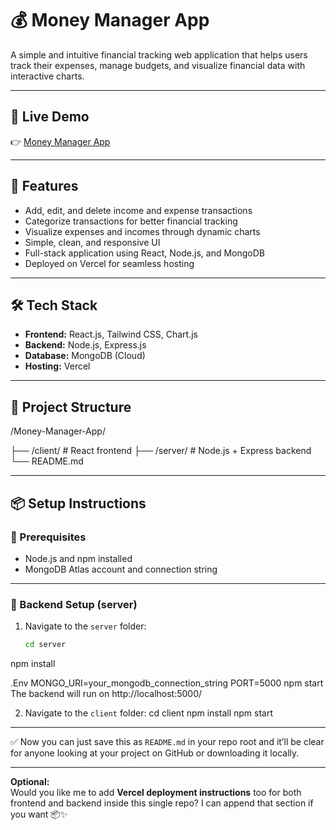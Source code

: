 # 💰 Money Manager App

A simple and intuitive financial tracking web application that helps users track their expenses, manage budgets, and visualize financial data with interactive charts.

---

## 🚀 Live Demo

👉 [Money Manager App](https://money-manager-app-5ed7.vercel.app/)

---

## 📌 Features

- Add, edit, and delete income and expense transactions
- Categorize transactions for better financial tracking
- Visualize expenses and incomes through dynamic charts
- Simple, clean, and responsive UI
- Full-stack application using React, Node.js, and MongoDB
- Deployed on Vercel for seamless hosting

---

## 🛠️ Tech Stack

- **Frontend:** React.js, Tailwind CSS, Chart.js
- **Backend:** Node.js, Express.js
- **Database:** MongoDB (Cloud)
- **Hosting:** Vercel

---

## 📂 Project Structure

/Money-Manager-App/

├── /client/ # React frontend
├── /server/ # Node.js + Express backend
└── README.md


---

## 📦 Setup Instructions

### 📌 Prerequisites

- Node.js and npm installed
- MongoDB Atlas account and connection string

---

### 🔧 Backend Setup (server)

1. Navigate to the `server` folder:
   ```bash
   cd server
  npm install

  .Env
  MONGO_URI=your_mongodb_connection_string
  PORT=5000
  npm start
  The backend will run on http://localhost:5000/

2. Navigate to the `client` folder:
  cd client 
  npm install
  npm start
   


---

✅ Now you can just save this as `README.md` in your repo root and it’ll be clear for anyone looking at your project on GitHub or downloading it locally.

---

**Optional:**  
Would you like me to add **Vercel deployment instructions** too for both frontend and backend inside this single repo? I can append that section if you want 📦✨
